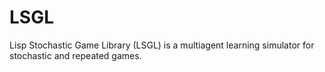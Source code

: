 LSGL
====

Lisp Stochastic Game Library (LSGL) is a multiagent learning simulator for stochastic and repeated games.